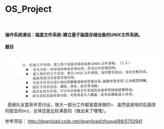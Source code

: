 # OS_Project
 
#### 操作系统课设：磁盘文件系统-建立基于磁盘存储设备的UNIX文件系统。

#### 题目

![233](233.png)
 
感谢队友震哥辛苦付出，很大一部分工作都是震哥做的~
 
虽然底层啥的后面改的挺丑的orz，总体还是比较满意的（做出来了嘿嘿）。

参考项目： http://download.csdn.net/download/zhoaya188/5702941 
